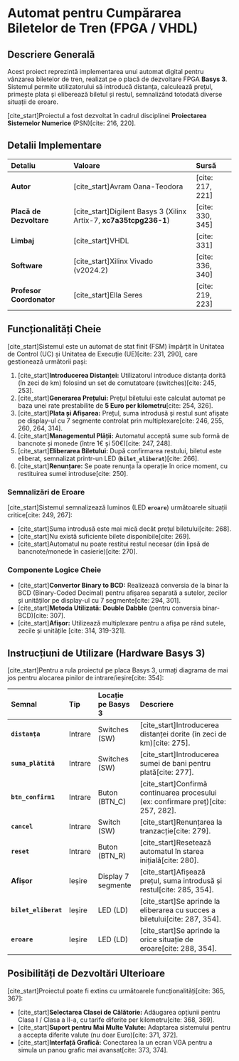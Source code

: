 # Automat pentru Cumpărarea Biletelor de Tren (FPGA / VHDL)

## Descriere Generală

Acest proiect reprezintă implementarea unui automat digital pentru vânzarea biletelor de tren, realizat pe o placă de dezvoltare FPGA **Basys 3**. Sistemul permite utilizatorului să introducă distanța, calculează prețul, primește plata și eliberează biletul și restul, semnalizând totodată diverse situații de eroare.

[cite_start]Proiectul a fost dezvoltat în cadrul disciplinei **Proiectarea Sistemelor Numerice** (PSN)[cite: 216, 220].

## Detalii Implementare

| Detaliu | Valoare | Sursă |
| :--- | :--- | :--- |
| **Autor** | [cite_start]Avram Oana-Teodora | [cite: 217, 221] |
| **Placă de Dezvoltare** | [cite_start]Digilent Basys 3 (Xilinx Artix-7, **xc7a35tcpg236-1**) | [cite: 330, 345] |
| **Limbaj** | [cite_start]VHDL | [cite: 331] |
| **Software** | [cite_start]Xilinx Vivado (v2024.2) | [cite: 336, 340] |
| **Profesor Coordonator** | [cite_start]Ella Seres | [cite: 219, 223] |

## Funcționalități Cheie

[cite_start]Sistemul este un automat de stat finit (FSM) împărțit în Unitatea de Control (UC) și Unitatea de Execuție (UE)[cite: 231, 290], care gestionează următorii pași:

1.  [cite_start]**Introducerea Distanței:** Utilizatorul introduce distanța dorită (în zeci de km) folosind un set de comutatoare (switches)[cite: 245, 253].
2.  [cite_start]**Generarea Prețului:** Prețul biletului este calculat automat pe baza unei rate prestabilite de **5 Euro per kilometru**[cite: 254, 326].
3.  [cite_start]**Plata și Afișarea:** Prețul, suma introdusă și restul sunt afișate pe display-ul cu 7 segmente controlat prin multiplexare[cite: 246, 255, 260, 264, 314].
4.  [cite_start]**Managementul Plății:** Automatul acceptă sume sub formă de bancnote și monede (între 1€ și 50€)[cite: 247, 248].
5.  [cite_start]**Eliberarea Biletului:** După confirmarea restului, biletul este eliberat, semnalizat printr-un LED (**`bilet_eliberat`**)[cite: 266].
6.  [cite_start]**Renunțare:** Se poate renunța la operație în orice moment, cu restituirea sumei introduse[cite: 250].

### Semnalizări de Eroare

[cite_start]Sistemul semnalizează luminos (LED **`eroare`**) următoarele situații critice[cite: 249, 267]:

* [cite_start]Suma introdusă este mai mică decât prețul biletului[cite: 268].
* [cite_start]Nu există suficiente bilete disponibile[cite: 269].
* [cite_start]Automatul nu poate restitui restul necesar (din lipsă de bancnote/monede în casierie)[cite: 270].

### Componente Logice Cheie

* [cite_start]**Convertor Binary to BCD:** Realizează conversia de la binar la BCD (Binary-Coded Decimal) pentru afișarea separată a sutelor, zecilor și unităților pe display-ul cu 7 segmente[cite: 294, 301].
* [cite_start]**Metoda Utilizată:** **Double Dabble** (pentru conversia binar-BCD)[cite: 307].
* [cite_start]**Afișor:** Utilizează multiplexare pentru a afișa pe rând sutele, zecile și unitățile [cite: 314, 319-321].

## Instrucțiuni de Utilizare (Hardware Basys 3)

[cite_start]Pentru a rula proiectul pe placa Basys 3, urmați diagrama de mai jos pentru alocarea pinilor de intrare/ieșire[cite: 354]:

| Semnal | Tip | Locație pe Basys 3 | Descriere |
| :--- | :--- | :--- | :--- |
| **`distanța`** | Intrare | Switches (SW) | [cite_start]Introducerea distanței dorite (în zeci de km)[cite: 275]. |
| **`suma_plătită`** | Intrare | Switches (SW) | [cite_start]Introducerea sumei de bani pentru plată[cite: 277]. |
| **`btn_confirm1`** | Intrare | Buton (BTN_C) | [cite_start]Confirmă continuarea procesului (ex: confirmare preț)[cite: 257, 282]. |
| **`cancel`** | Intrare | Switch (SW) | [cite_start]Renunțarea la tranzacție[cite: 279]. |
| **`reset`** | Intrare | Buton (BTN_R) | [cite_start]Resetează automatul în starea inițială[cite: 280]. |
| **Afișor** | Ieșire | Display 7 segmente | [cite_start]Afișează prețul, suma introdusă și restul[cite: 285, 354]. |
| **`bilet_eliberat`** | Ieșire | LED (LD) | [cite_start]Se aprinde la eliberarea cu succes a biletului[cite: 287, 354]. |
| **`eroare`** | Ieșire | LED (LD) | [cite_start]Se aprinde la orice situație de eroare[cite: 288, 354]. |

## Posibilități de Dezvoltări Ulterioare

[cite_start]Proiectul poate fi extins cu următoarele funcționalități[cite: 365, 367]:

* [cite_start]**Selectarea Clasei de Călătorie:** Adăugarea opțiunii pentru Clasa I / Clasa a II-a, cu tarife diferite per kilometru[cite: 368, 369].
* [cite_start]**Suport pentru Mai Multe Valute:** Adaptarea sistemului pentru a accepta diferite valute (nu doar Euro)[cite: 371, 372].
* [cite_start]**Interfață Grafică:** Conectarea la un ecran VGA pentru a simula un panou grafic mai avansat[cite: 373, 374].
